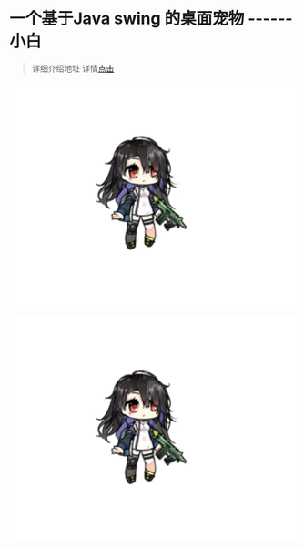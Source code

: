 # 一个基于Java swing 的桌面宠物 ------ 小白

> 详细介绍地址 详情[点击]()

![1645370800558.png](image/README/1645370800558.png)

![1645370820628.png](image/README/1645370820628.png)
